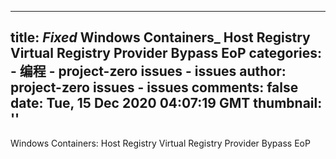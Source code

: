 
---
title: _Fixed_ Windows Containers_ Host Registry Virtual Registry Provider Bypass EoP
categories: 
    - 编程
    - project-zero issues - issues
author: project-zero issues - issues
comments: false
date: Tue, 15 Dec 2020 04:07:19 GMT
thumbnail: ''
---

<div>   
Windows Containers: Host Registry Virtual Registry Provider Bypass EoP  
</div>
            